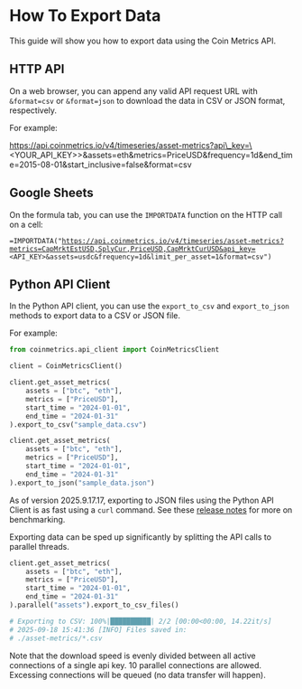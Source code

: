 # How To Export Data

This guide will show you how to export data using the Coin Metrics API.

## HTTP API

On a web browser, you can append any valid API request URL with `&format=csv` or `&format=json` to download the data in CSV or JSON format, respectively.

For example:

https://api.coinmetrics.io/v4/timeseries/asset-metrics?api\_key=\<YOUR\_API\_KEY>>\&assets=eth\&metrics=PriceUSD\&frequency=1d\&end\_time=2015-08-01\&start\_inclusive=false\&format=csv

## Google Sheets

On the formula tab, you can use the `IMPORTDATA` function on the HTTP call on a cell:

`=IMPORTDATA("`[`https://api.coinmetrics.io/v4/timeseries/asset-metrics?metrics=CapMrktEstUSD,SplyCur,PriceUSD,CapMrktCurUSD&api_key=`](https://api.coinmetrics.io/v4/timeseries/asset-metrics?metrics=CapMrktEstUSD,SplyCur,PriceUSD,CapMrktCurUSD\&api_key=)`<API_KEY>&assets=usdc&frequency=1d&limit_per_asset=1&format=csv")`

## Python API Client

In the Python API client, you can use the `export_to_csv` and `export_to_json` methods to export data to a CSV or JSON file.

For example:

```python
from coinmetrics.api_client import CoinMetricsClient

client = CoinMetricsClient()

client.get_asset_metrics(
    assets = ["btc", "eth"], 
    metrics = ["PriceUSD"], 
    start_time = "2024-01-01",
    end_time = "2024-01-31"
).export_to_csv("sample_data.csv")

client.get_asset_metrics(
    assets = ["btc", "eth"], 
    metrics = ["PriceUSD"], 
    start_time = "2024-01-01",
    end_time = "2024-01-31"
).export_to_json("sample_data.json")
```

As of version 2025.9.17.17, exporting to JSON files using the Python API Client is as fast using a `curl` command. See these [release notes](https://github.com/coinmetrics/api-client-python/releases/tag/2025.9.17.17) for more on benchmarking.

Exporting data can be sped up significantly by splitting the API calls to parallel threads.&#x20;

```python
client.get_asset_metrics(
    assets = ["btc", "eth"], 
    metrics = ["PriceUSD"], 
    start_time = "2024-01-01",
    end_time = "2024-01-31"
).parallel("assets").export_to_csv_files()

# Exporting to CSV: 100%|██████████| 2/2 [00:00<00:00, 14.22it/s]
# 2025-09-18 15:41:36 [INFO] Files saved in: 
# ./asset-metrics/*.csv
```

Note that the download speed is evenly divided between all active connections of a single api key. 10 parallel connections are allowed. Excessing connections will be queued (no data transfer will happen).

